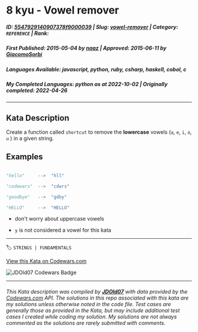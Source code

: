 # 8 kyu - Vowel remover

##### **ID**: [5547929140907378f9000039](https://www.codewars.com/kata/5547929140907378f9000039) | **Slug**: [vowel-remover](https://www.codewars.com/kata/5547929140907378f9000039) | **Category**: `REFERENCE` | **Rank**: <span style="color:white">8 kyu</span>

##### **First Published**: 2015-05-04 ***by*** [naaz](https://www.codewars.com/users/naaz) | **Approved**: 2015-06-11 ***by*** [GiacomoSorbi](https://www.codewars.com/users/GiacomoSorbi)

##### **Languages Available**: javascript, python, ruby, csharp, haskell, cobol, c

##### **My Completed Languages**: python ***as at*** 2022-10-02 | **Originally completed**: 2022-04-26

---

## Kata Description


Create a function called `shortcut` to remove the **lowercase** vowels (`a`, `e`, `i`, `o`, `u` ) in a given string.



## Examples



```python

"hello"     -->  "hll"

"codewars"  -->  "cdwrs"

"goodbye"   -->  "gdby"

"HELLO"     -->  "HELLO"

```



* don't worry about uppercase vowels

* `y` is not considered a vowel for this kata

---


🏷 `STRINGS | FUNDAMENTALS`


[View this Kata on Codewars.com](https://www.codewars.com/kata/5547929140907378f9000039)

![](https://www.codewars.com/users/jdold07/badges/large "JDOld07 Codewars Badge")

---

###### *This Kata description was compiled by [**JDOld07**](https://tpstech.dev) with data provided by the [Codewars.com](https://www.codewars.com) API.  The solutions in this repo associated with this kata are my solutions unless otherwise noted in the code file.  Test cases are generally those as provided in the Kata, but may include additional test cases I created while coding my solution.  My solutions are not always commented as the solutions are rarely submitted with comments.*
